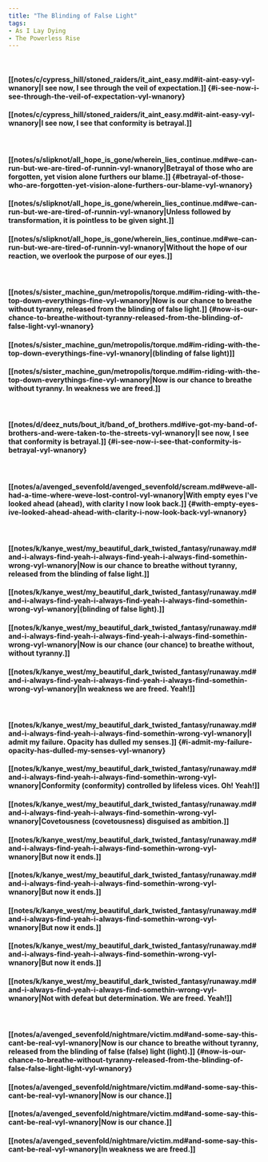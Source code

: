 ```yaml
---
title: "The Blinding of False Light"
tags:
- As I Lay Dying
- The Powerless Rise
---
```

&nbsp;
#### [[notes/c/cypress_hill/stoned_raiders/it_aint_easy.md#it-aint-easy-vyl-wnanory|I see now, I see through the veil of expectation.]] {#i-see-now-i-see-through-the-veil-of-expectation-vyl-wnanory}
#### [[notes/c/cypress_hill/stoned_raiders/it_aint_easy.md#it-aint-easy-vyl-wnanory|I see now, I see that conformity is betrayal.]]
&nbsp;
#### [[notes/s/slipknot/all_hope_is_gone/wherein_lies_continue.md#we-can-run-but-we-are-tired-of-runnin-vyl-wnanory|Betrayal of those who are forgotten, yet vision alone furthers our blame.]] {#betrayal-of-those-who-are-forgotten-yet-vision-alone-furthers-our-blame-vyl-wnanory}
#### [[notes/s/slipknot/all_hope_is_gone/wherein_lies_continue.md#we-can-run-but-we-are-tired-of-runnin-vyl-wnanory|Unless followed by transformation, it is pointless to be given sight.]]
#### [[notes/s/slipknot/all_hope_is_gone/wherein_lies_continue.md#we-can-run-but-we-are-tired-of-runnin-vyl-wnanory|Without the hope of our reaction, we overlook the purpose of our eyes.]]
&nbsp;
#### [[notes/s/sister_machine_gun/metropolis/torque.md#im-riding-with-the-top-down-everythings-fine-vyl-wnanory|Now is our chance to breathe without tyranny, released from the blinding of false light.]] {#now-is-our-chance-to-breathe-without-tyranny-released-from-the-blinding-of-false-light-vyl-wnanory}
#### [[notes/s/sister_machine_gun/metropolis/torque.md#im-riding-with-the-top-down-everythings-fine-vyl-wnanory|(blinding of false light)]]
#### [[notes/s/sister_machine_gun/metropolis/torque.md#im-riding-with-the-top-down-everythings-fine-vyl-wnanory|Now is our chance to breathe without tyranny. In weakness we are freed.]]
&nbsp;
#### [[notes/d/deez_nuts/bout_it/band_of_brothers.md#ive-got-my-band-of-brothers-and-were-taken-to-the-streets-vyl-wnanory|I see now, I see that conformity is betrayal.]] {#i-see-now-i-see-that-conformity-is-betrayal-vyl-wnanory}
&nbsp;
#### [[notes/a/avenged_sevenfold/avenged_sevenfold/scream.md#weve-all-had-a-time-where-weve-lost-control-vyl-wnanory|With empty eyes I've looked ahead (ahead), with clarity I now look back.]] {#with-empty-eyes-ive-looked-ahead-ahead-with-clarity-i-now-look-back-vyl-wnanory}
&nbsp;
#### [[notes/k/kanye_west/my_beautiful_dark_twisted_fantasy/runaway.md#and-i-always-find-yeah-i-always-find-yeah-i-always-find-somethin-wrong-vyl-wnanory|Now is our chance to breathe without tyranny, released from the blinding of false light.]]
#### [[notes/k/kanye_west/my_beautiful_dark_twisted_fantasy/runaway.md#and-i-always-find-yeah-i-always-find-yeah-i-always-find-somethin-wrong-vyl-wnanory|(blinding of false light).]]
#### [[notes/k/kanye_west/my_beautiful_dark_twisted_fantasy/runaway.md#and-i-always-find-yeah-i-always-find-yeah-i-always-find-somethin-wrong-vyl-wnanory|Now is our chance (our chance) to breathe without, without tyranny.]]
#### [[notes/k/kanye_west/my_beautiful_dark_twisted_fantasy/runaway.md#and-i-always-find-yeah-i-always-find-yeah-i-always-find-somethin-wrong-vyl-wnanory|In weakness we are freed. Yeah!]]
&nbsp;
#### [[notes/k/kanye_west/my_beautiful_dark_twisted_fantasy/runaway.md#and-i-always-find-yeah-i-always-find-somethin-wrong-vyl-wnanory|I admit my failure. Opacity has dulled my senses.]] {#i-admit-my-failure-opacity-has-dulled-my-senses-vyl-wnanory}
#### [[notes/k/kanye_west/my_beautiful_dark_twisted_fantasy/runaway.md#and-i-always-find-yeah-i-always-find-somethin-wrong-vyl-wnanory|Conformity (conformity) controlled by lifeless vices. Oh! Yeah!]]
#### [[notes/k/kanye_west/my_beautiful_dark_twisted_fantasy/runaway.md#and-i-always-find-yeah-i-always-find-somethin-wrong-vyl-wnanory|Covetousness (covetousness) disguised as ambition.]]
#### [[notes/k/kanye_west/my_beautiful_dark_twisted_fantasy/runaway.md#and-i-always-find-yeah-i-always-find-somethin-wrong-vyl-wnanory|But now it ends.]]
#### [[notes/k/kanye_west/my_beautiful_dark_twisted_fantasy/runaway.md#and-i-always-find-yeah-i-always-find-somethin-wrong-vyl-wnanory|But now it ends.]]
#### [[notes/k/kanye_west/my_beautiful_dark_twisted_fantasy/runaway.md#and-i-always-find-yeah-i-always-find-somethin-wrong-vyl-wnanory|But now it ends.]]
#### [[notes/k/kanye_west/my_beautiful_dark_twisted_fantasy/runaway.md#and-i-always-find-yeah-i-always-find-somethin-wrong-vyl-wnanory|But now it ends.]]
#### [[notes/k/kanye_west/my_beautiful_dark_twisted_fantasy/runaway.md#and-i-always-find-yeah-i-always-find-somethin-wrong-vyl-wnanory|Not with defeat but determination. We are freed. Yeah!]]
&nbsp;
#### [[notes/a/avenged_sevenfold/nightmare/victim.md#and-some-say-this-cant-be-real-vyl-wnanory|Now is our chance to breathe without tyranny, released from the blinding of false (false) light (light).]] {#now-is-our-chance-to-breathe-without-tyranny-released-from-the-blinding-of-false-false-light-light-vyl-wnanory}
#### [[notes/a/avenged_sevenfold/nightmare/victim.md#and-some-say-this-cant-be-real-vyl-wnanory|Now is our chance.]]
#### [[notes/a/avenged_sevenfold/nightmare/victim.md#and-some-say-this-cant-be-real-vyl-wnanory|Now is our chance.]]
#### [[notes/a/avenged_sevenfold/nightmare/victim.md#and-some-say-this-cant-be-real-vyl-wnanory|In weakness we are freed.]]
